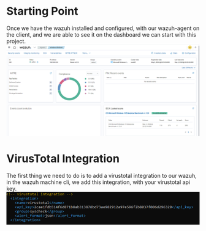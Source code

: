 # Starting Point

Once we have the wazuh installed and configured, with our wazuh-agent on the client, and we are able to see it on the dashboard
we can start with this project.
![imatge](/images/1.png)


# VirusTotal Integration

The first thing we need to do is to add a virustotal integration to our wazuh, in the wazuh machine cli, we add this integration,
with your virustotal api key.
![imatge](/images/2.png)




